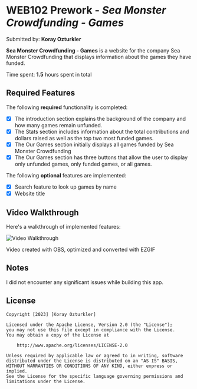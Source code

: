 # WEB102 Prework - *Sea Monster Crowdfunding - Games*

Submitted by: **Koray Ozturkler**

**Sea Monster Crowdfunding - Games** is a website for the company Sea Monster Crowdfunding that displays information about the games they have funded.

Time spent: **1.5** hours spent in total

## Required Features

The following **required** functionality is completed:

* [x] The introduction section explains the background of the company and how many games remain unfunded.
* [x] The Stats section includes information about the total contributions and dollars raised as well as the top two most funded games.
* [x] The Our Games section initially displays all games funded by Sea Monster Crowdfunding
* [x] The Our Games section has three buttons that allow the user to display only unfunded games, only funded games, or all games.

The following **optional** features are implemented:

* [x] Search feature to look up games by name
* [x] Website title

## Video Walkthrough

Here's a walkthrough of implemented features:

<img src='https://i.imgur.com/7BGuZPy.gif' title='Video Walkthrough' width='' alt='Video Walkthrough' />

<!-- Replace this with whatever GIF tool you used! -->
Video created with OBS, optimized and converted with EZGIF 
<!-- Recommended tools:
[Kap](https://getkap.co/) for macOS
[ScreenToGif](https://www.screentogif.com/) for Windows
[peek](https://github.com/phw/peek) for Linux. -->

## Notes

I did not encounter any significant issues while building this app.

## License

    Copyright [2023] [Koray Ozturkler]

    Licensed under the Apache License, Version 2.0 (the "License");
    you may not use this file except in compliance with the License.
    You may obtain a copy of the License at

        http://www.apache.org/licenses/LICENSE-2.0

    Unless required by applicable law or agreed to in writing, software
    distributed under the License is distributed on an "AS IS" BASIS,
    WITHOUT WARRANTIES OR CONDITIONS OF ANY KIND, either express or implied.
    See the License for the specific language governing permissions and
    limitations under the License.
